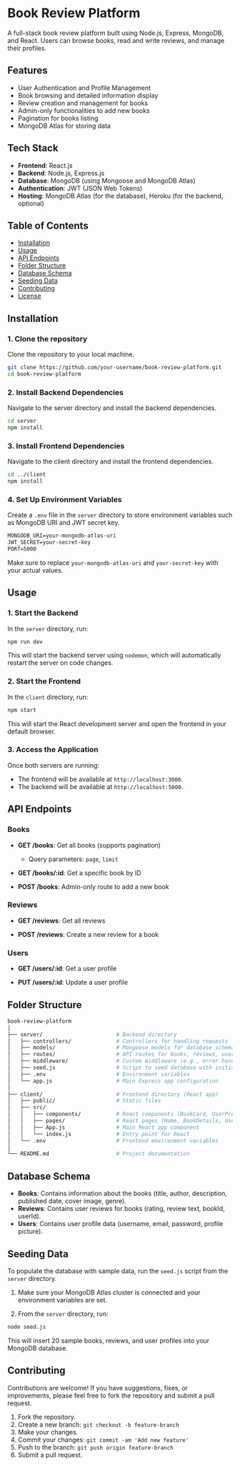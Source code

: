# Book Review Platform

A full-stack book review platform built using Node.js, Express, MongoDB, and React. Users can browse books, read and write reviews, and manage their profiles.

## Features
- User Authentication and Profile Management
- Book browsing and detailed information display
- Review creation and management for books
- Admin-only functionalities to add new books
- Pagination for books listing
- MongoDB Atlas for storing data

## Tech Stack
- **Frontend**: React.js
- **Backend**: Node.js, Express.js
- **Database**: MongoDB (using Mongoose and MongoDB Atlas)
- **Authentication**: JWT (JSON Web Tokens)
- **Hosting**: MongoDB Atlas (for the database), Heroku (for the backend, optional)

## Table of Contents
- [Installation](#installation)
- [Usage](#usage)
- [API Endpoints](#api-endpoints)
- [Folder Structure](#folder-structure)
- [Database Schema](#database-schema)
- [Seeding Data](#seeding-data)
- [Contributing](#contributing)
- [License](#license)

## Installation

### 1. Clone the repository
Clone the repository to your local machine.

```bash
git clone https://github.com/your-username/book-review-platform.git
cd book-review-platform
```

### 2. Install Backend Dependencies
Navigate to the server directory and install the backend dependencies.

```bash
cd server
npm install
```

### 3. Install Frontend Dependencies
Navigate to the client directory and install the frontend dependencies.

```bash
cd ../client
npm install
```

### 4. Set Up Environment Variables
Create a `.env` file in the `server` directory to store environment variables such as MongoDB URI and JWT secret key.

```txt
MONGODB_URI=your-mongodb-atlas-uri
JWT_SECRET=your-secret-key
PORT=5000
```

Make sure to replace `your-mongodb-atlas-uri` and `your-secret-key` with your actual values.

## Usage

### 1. Start the Backend
In the `server` directory, run:

```bash
npm run dev
```

This will start the backend server using `nodemon`, which will automatically restart the server on code changes.

### 2. Start the Frontend
In the `client` directory, run:

```bash
npm start
```

This will start the React development server and open the frontend in your default browser.

### 3. Access the Application
Once both servers are running:
- The frontend will be available at `http://localhost:3000`.
- The backend will be available at `http://localhost:5000`.

## API Endpoints

### Books
- **GET /books**: Get all books (supports pagination)
  - Query parameters: `page`, `limit`
  
- **GET /books/:id**: Get a specific book by ID
  
- **POST /books**: Admin-only route to add a new book

### Reviews
- **GET /reviews**: Get all reviews
  
- **POST /reviews**: Create a new review for a book

### Users
- **GET /users/:id**: Get a user profile
  
- **PUT /users/:id**: Update a user profile

## Folder Structure

```bash
book-review-platform
│
├── server/                       # Backend directory
│   ├── controllers/              # Controllers for handling requests
│   ├── models/                   # Mongoose models for database schema
│   ├── routes/                   # API routes for books, reviews, users
│   ├── middleware/               # Custom middleware (e.g., error handling)
│   ├── seed.js                   # Script to seed database with initial data
│   ├── .env                      # Environment variables
│   └── app.js                    # Main Express app configuration
│
├── client/                       # Frontend directory (React app)
│   ├── public/                   # Static files
│   ├── src/
│   │   ├── components/           # React components (BookCard, UserProfile, etc.)
│   │   ├── pages/                # React pages (Home, BookDetails, UserProfile)
│   │   ├── App.js                # Main React app component
│   │   └── index.js              # Entry point for React
│   └── .env                      # Frontend environment variables
│
└── README.md                     # Project documentation
```

## Database Schema

- **Books**: Contains information about the books (title, author, description, published date, cover image, genre).
- **Reviews**: Contains user reviews for books (rating, review text, bookId, userId).
- **Users**: Contains user profile data (username, email, password, profile picture).

## Seeding Data

To populate the database with sample data, run the `seed.js` script from the `server` directory.

1. Make sure your MongoDB Atlas cluster is connected and your environment variables are set.

2. From the `server` directory, run:

```bash
node seed.js
```

This will insert 20 sample books, reviews, and user profiles into your MongoDB database.

## Contributing

Contributions are welcome! If you have suggestions, fixes, or improvements, please feel free to fork the repository and submit a pull request.

1. Fork the repository.
2. Create a new branch: `git checkout -b feature-branch`
3. Make your changes.
4. Commit your changes: `git commit -am 'Add new feature'`
5. Push to the branch: `git push origin feature-branch`
6. Submit a pull request.

